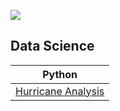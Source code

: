 ![](https://github.com/xemycutiex/codecademy_projects/blob/main/images/codecademy_banner.png)

## Data Science

| Python | 
| --- |
| [Hurricane Analysis](https://github.com/xemycutiex/codecademy_projects/blob/main/datascience/hurricane_analysis_project.ipynb) |
